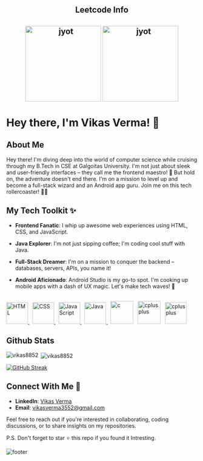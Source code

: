 <h2 align="center">Leetcode Info<h2>  
<p align="center">
  <a href="https://leetcode.com/vikas_333/" target="_blank"><img align="center" src="https://leetcode.com/static/images/badges/2024/gif/2024-02.gif" alt="jyot" height="200" width="200" /></a>
  <a href="https://leetcode.com/vikas_333/" target="_blank"><img align="center" src="https://leetcode.com/static/images/badges/2024/gif/2024-03.gif" alt="jyot" height="200" width="200" /></a>

  
# Hey there, I'm Vikas Verma! 👋

## About Me

Hey there! I'm diving deep into the world of computer science while cruising through my B.Tech in CSE at Galgoitas University. I'm not just about sleek and user-friendly interfaces – they call me the frontend maestro! 🎨 But hold on, the adventure doesn't end there. I'm on a mission to level up and become a full-stack wizard and an Android app guru. Join me on this tech rollercoaster! 🧙‍♂️

## My Tech Toolkit ✨

- **Frontend Fanatic**: I whip up awesome web experiences using HTML, CSS, and JavaScript.

- **Java Explorer**: I'm not just sipping coffee; I'm coding cool stuff with Java.

- **Full-Stack Dreamer**: I'm on a mission to conquer the backend – databases, servers, APIs, you name it!

- **Android Aficionado**: Android Studio is my go-to spot. I'm cooking up mobile apps with a dash of UX magic. Let's make tech waves! 🚀
<br>

<a href="https://developer.mozilla.org/en-US/docs/Web/HTML" target="_blank" rel="noreferrer">
  <img src="https://cdn.jsdelivr.net/gh/devicons/devicon/icons/html5/html5-original.svg" alt="HTML" width="57" height="57" />
</a>
&nbsp; 
<!-- CSS -->
<a href="https://developer.mozilla.org/en-US/docs/Web/CSS" target="_blank" rel="noreferrer">
  <img src="https://cdn.jsdelivr.net/gh/devicons/devicon/icons/css3/css3-original.svg" alt="CSS" width="57" height="57" />
</a>
&nbsp; 
<!-- JavaScript -->
<a href="https://developer.mozilla.org/en-US/docs/Web/JavaScript" target="_blank" rel="noreferrer">
  <img src="https://cdn.jsdelivr.net/gh/devicons/devicon/icons/javascript/javascript-original.svg" alt="JavaScript" width="57" height="57" />
</a>
&nbsp; 
<!-- Java -->
<a href="https://www.java.com/" target="_blank" rel="noreferrer">
  <img src="https://cdn.jsdelivr.net/gh/devicons/devicon/icons/java/java-original.svg" alt="Java" width="57" height="57" />
</a>
 &nbsp;    
<a href="https://en.wikipedia.org/wiki/C_(programming_language)" target="_blank" rel="noreferrer">
          <img src="https://cdn.jsdelivr.net/gh/devicons/devicon/icons/c/c-original.svg" alt="c" width="60" height="60" /></a>
&nbsp; 
<a href="https://en.wikipedia.org/wiki/C%2B%2B" target="_blank" rel="noreferrer"> 
          <img src="https://cdn.jsdelivr.net/gh/devicons/devicon/icons/cplusplus/cplusplus-original.svg" alt="cplusplus" width="60" height="60"/></a>
 &nbsp;          
<a href="https://kotlinlang.org/" target="_blank" rel="noreferrer"> 
          <img src="https://cdn.jsdelivr.net/gh/devicons/devicon/icons/kotlin/kotlin-original.svg" alt="cplusplus" width="57" height="57" /></a>
      

  
## Github Stats 
<p><img align="left" src="https://github-readme-stats.vercel.app/api/top-langs?username=vikas8852&show_icons=true&locale=en&layout=compact&theme=dark" alt="vikas8852" /></p>

<p>&nbsp;<img align="center" src="https://github-readme-stats.vercel.app/api?username=vikas8852&show_icons=true&locale=en&theme=dark" alt="vikas8852" /></p>


[![GitHub Streak](https://github-readme-streak-stats.herokuapp.com/?user=vikas8852&theme=dark)](https://git.io/streak-stats)


## Connect With Me 🚀

- **LinkedIn**: [Vikas Verma](https://www.linkedin.com/in/vikas-verma-7627741b4?utm_source=share&utm_campaign=share_via&utm_content=profile&utm_medium=android_app )
- **Email**: vikasverma3552@gmail.com

Feel free to reach out if you're interested in collaborating, coding discussions, or to share insights on my repositories.

P.S. Don't forget to star ⭐️ this repo if you found it Intresting.

<!---
vikas8852/vikas8852 is a ✨ special ✨ repository because its `README.md` (this file) appears on your GitHub profile.
You can click the Preview link to take a look at your changes.
--->

![footer](https://user-images.githubusercontent.com/10498744/210157572-1fca0242-8af2-46a6-bfa3-666ffd40ebde.svg)
